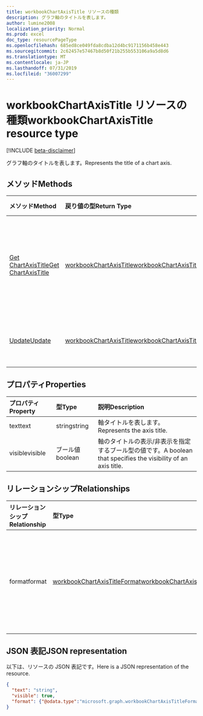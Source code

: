 ```yaml
---
title: workbookChartAxisTitle リソースの種類
description: グラフ軸のタイトルを表します。
author: lumine2008
localization_priority: Normal
ms.prod: excel
doc_type: resourcePageType
ms.openlocfilehash: 685ed8ce049fda8cdba12d4bc9171156b458e443
ms.sourcegitcommit: 2c62457e57467b8d50f21b255b553106a9a5d8d6
ms.translationtype: MT
ms.contentlocale: ja-JP
ms.lasthandoff: 07/31/2019
ms.locfileid: "36007299"
---
```

# <a name="workbookchartaxistitle-resource-type"></a><span data-ttu-id="37b19-103">workbookChartAxisTitle リソースの種類</span><span class="sxs-lookup"><span data-stu-id="37b19-103">workbookChartAxisTitle resource type</span></span>

[!INCLUDE [beta-disclaimer](../../includes/beta-disclaimer.md)]

<span data-ttu-id="37b19-104">グラフ軸のタイトルを表します。</span><span class="sxs-lookup"><span data-stu-id="37b19-104">Represents the title of a chart axis.</span></span>


## <a name="methods"></a><span data-ttu-id="37b19-105">メソッド</span><span class="sxs-lookup"><span data-stu-id="37b19-105">Methods</span></span>

| <span data-ttu-id="37b19-106">メソッド</span><span class="sxs-lookup"><span data-stu-id="37b19-106">Method</span></span>           | <span data-ttu-id="37b19-107">戻り値の型</span><span class="sxs-lookup"><span data-stu-id="37b19-107">Return Type</span></span>    |<span data-ttu-id="37b19-108">説明</span><span class="sxs-lookup"><span data-stu-id="37b19-108">Description</span></span>|
|:---------------|:--------|:----------|
|[<span data-ttu-id="37b19-109">Get ChartAxisTitle</span><span class="sxs-lookup"><span data-stu-id="37b19-109">Get ChartAxisTitle</span></span>](../api/chartaxistitle-get.md) | [<span data-ttu-id="37b19-110">workbookChartAxisTitle</span><span class="sxs-lookup"><span data-stu-id="37b19-110">workbookChartAxisTitle</span></span>](workbookchartaxistitle.md) |<span data-ttu-id="37b19-111">chartAxisTitle オブジェクトのプロパティと関係を読み取ります。</span><span class="sxs-lookup"><span data-stu-id="37b19-111">Read properties and relationships of chartAxisTitle object.</span></span>|
|[<span data-ttu-id="37b19-112">Update</span><span class="sxs-lookup"><span data-stu-id="37b19-112">Update</span></span>](../api/chartaxistitle-update.md) | [<span data-ttu-id="37b19-113">workbookChartAxisTitle</span><span class="sxs-lookup"><span data-stu-id="37b19-113">workbookChartAxisTitle</span></span>](workbookchartaxistitle.md)    |<span data-ttu-id="37b19-114">ChartAxisTitle オブジェクトを更新します。</span><span class="sxs-lookup"><span data-stu-id="37b19-114">Update ChartAxisTitle object.</span></span> |

## <a name="properties"></a><span data-ttu-id="37b19-115">プロパティ</span><span class="sxs-lookup"><span data-stu-id="37b19-115">Properties</span></span>
| <span data-ttu-id="37b19-116">プロパティ</span><span class="sxs-lookup"><span data-stu-id="37b19-116">Property</span></span>     | <span data-ttu-id="37b19-117">型</span><span class="sxs-lookup"><span data-stu-id="37b19-117">Type</span></span>   |<span data-ttu-id="37b19-118">説明</span><span class="sxs-lookup"><span data-stu-id="37b19-118">Description</span></span>|
|:---------------|:--------|:----------|
|<span data-ttu-id="37b19-119">text</span><span class="sxs-lookup"><span data-stu-id="37b19-119">text</span></span>|<span data-ttu-id="37b19-120">string</span><span class="sxs-lookup"><span data-stu-id="37b19-120">string</span></span>|<span data-ttu-id="37b19-121">軸タイトルを表します。</span><span class="sxs-lookup"><span data-stu-id="37b19-121">Represents the axis title.</span></span>|
|<span data-ttu-id="37b19-122">visible</span><span class="sxs-lookup"><span data-stu-id="37b19-122">visible</span></span>|<span data-ttu-id="37b19-123">ブール値</span><span class="sxs-lookup"><span data-stu-id="37b19-123">boolean</span></span>|<span data-ttu-id="37b19-124">軸のタイトルの表示/非表示を指定するブール型の値です。</span><span class="sxs-lookup"><span data-stu-id="37b19-124">A boolean that specifies the visibility of an axis title.</span></span>|

## <a name="relationships"></a><span data-ttu-id="37b19-125">リレーションシップ</span><span class="sxs-lookup"><span data-stu-id="37b19-125">Relationships</span></span>
| <span data-ttu-id="37b19-126">リレーションシップ</span><span class="sxs-lookup"><span data-stu-id="37b19-126">Relationship</span></span> | <span data-ttu-id="37b19-127">型</span><span class="sxs-lookup"><span data-stu-id="37b19-127">Type</span></span>   |<span data-ttu-id="37b19-128">説明</span><span class="sxs-lookup"><span data-stu-id="37b19-128">Description</span></span>|
|:---------------|:--------|:----------|
|<span data-ttu-id="37b19-129">format</span><span class="sxs-lookup"><span data-stu-id="37b19-129">format</span></span>|[<span data-ttu-id="37b19-130">workbookChartAxisTitleFormat</span><span class="sxs-lookup"><span data-stu-id="37b19-130">workbookChartAxisTitleFormat</span></span>](workbookchartaxistitleformat.md)|<span data-ttu-id="37b19-131">グラフ軸のタイトルの書式設定を表します。</span><span class="sxs-lookup"><span data-stu-id="37b19-131">Represents the formatting of chart axis title.</span></span> <span data-ttu-id="37b19-132">読み取り専用です。</span><span class="sxs-lookup"><span data-stu-id="37b19-132">Read-only.</span></span>|

## <a name="json-representation"></a><span data-ttu-id="37b19-133">JSON 表記</span><span class="sxs-lookup"><span data-stu-id="37b19-133">JSON representation</span></span>

<span data-ttu-id="37b19-134">以下は、リソースの JSON 表記です。</span><span class="sxs-lookup"><span data-stu-id="37b19-134">Here is a JSON representation of the resource.</span></span>

<!--{
  "blockType": "resource",
  "baseType": "microsoft.graph.entity",
  "optionalProperties": [
    "format"
    ],
  "@odata.type": "microsoft.graph.workbookChartAxisTitle"
}-->

```json
{
  "text": "string",
  "visible": true,
  "format": {"@odata.type":"microsoft.graph.workbookChartAxisTitleFormat"}
}

```

<!-- uuid: 8fcb5dbc-d5aa-4681-8e31-b001d5168d79
2015-10-25 14:57:30 UTC -->
<!--
{
  "type": "#page.annotation",
  "description": "ChartAxisTitle resource",
  "keywords": "",
  "section": "documentation",
  "tocPath": "",
  "suppressions": []
}
-->
